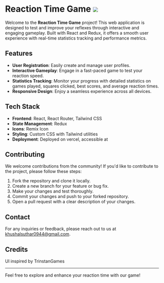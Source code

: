 # Reaction Time Game <img src="https://cdn-icons-png.flaticon.com/512/12178/12178637.png" />

Welcome to the **Reaction Time Game** project! This web application is designed to test and improve your reflexes through interactive and engaging gameplay. Built with React and Redux, it offers a smooth user experience with real-time statistics tracking and performance metrics.

## Features

- **User Registration**: Easily create and manage user profiles.
- **Interactive Gameplay**: Engage in a fast-paced game to test your reaction speed.
- **Statistics Tracking**: Monitor your progress with detailed statistics on games played, squares clicked, best scores, and average reaction times.
- **Responsive Design**: Enjoy a seamless experience across all devices.

## Tech Stack

- **Frontend**: React, React Router, Tailwind CSS
- **State Management**: Redux
- **Icons**: Remix Icon
- **Styling**: Custom CSS with Tailwind utilities
- **Deployment**: Deployed on vercel, accessible at 


## Contributing

We welcome contributions from the community! If you'd like to contribute to the project, please follow these steps:

1. Fork the repository and clone it locally.
2. Create a new branch for your feature or bug fix.
3. Make your changes and test thoroughly.
4. Commit your changes and push to your forked repository.
5. Open a pull request with a clear description of your changes.

## Contact

For any inquiries or feedback, please reach out to us at [khushalsuthar0944@gmail.com](mailto:khushalsuthar0944@gmail.com).

## Credits

UI inspired by TrinstanGames

---

Feel free to explore and enhance your reaction time with our game!
